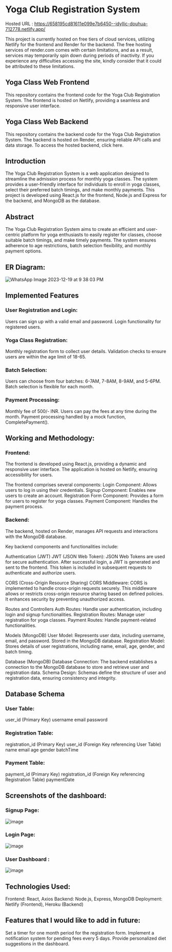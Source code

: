 # Yoga Club Registration System

Hosted URL : https://658195cd81611e099e7b6450--idyllic-douhua-712778.netlify.app/

This project is currently hosted on free tiers of cloud services, utilizing Netlify for the frontend and Render for the backend. 
The free hosting services of render.com comes with certain limitations, and as a result, services may temporarily spin down during periods of inactivity.
If you experience any difficulties accessing the site, kindly consider that it could be attributed to these limitations.

## Yoga Class Web Frontend
This repository contains the frontend code for the Yoga Club Registration System. 
The frontend is hosted on Netlify, providing a seamless and responsive user interface. 


## Yoga Class Web Backend
This repository contains the backend code for the Yoga Club Registration System. 
The backend is hosted on Render, ensuring reliable API calls and data storage. 
To access the hosted backend, click here.


## Introduction
The Yoga Club Registration System is a web application designed to streamline the admission process for monthly yoga classes. 
The system provides a user-friendly interface for individuals to enroll in yoga classes, select their preferred batch timings, and make monthly payments. 
This project is developed using React.js for the frontend, Node.js and Express for the backend, and MongoDB as the database.


## Abstract
The Yoga Club Registration System aims to create an efficient and user-centric platform for yoga enthusiasts to easily register for classes, choose suitable batch timings, and make timely payments.
The system ensures adherence to age restrictions, batch selection flexibility, and monthly payment options.


## ER Diagram:

![WhatsApp Image 2023-12-19 at 9 38 03 PM](https://github.com/Suneet262/Yoga_Classes_Web_App_Frontend/assets/91688938/ace8c26b-4439-4f46-a4a7-3d78ae5705f9)

## Implemented Features

### User Registration and Login:
Users can sign up with a valid email and password.
Login functionality for registered users.

### Yoga Class Registration:
Monthly registration form to collect user details.
Validation checks to ensure users are within the age limit of 18-65.

### Batch Selection:
Users can choose from four batches: 6-7AM, 7-8AM, 8-9AM, and 5-6PM.
Batch selection is flexible for each month.

### Payment Processing:
Monthly fee of 500/- INR.
Users can pay the fees at any time during the month.
Payment processing handled by a mock function, CompletePayment().

## Working and Methodology: 

### Frontend:
The frontend is developed using React.js, providing a dynamic and responsive user interface. 
The application is hosted on Netlify, ensuring accessibility for users. 

The frontend comprises several components:
Login Component: Allows users to log in using their credentials.
Signup Component: Enables new users to create an account.
Registration Form Component: Provides a form for users to register for yoga classes.
Payment Component: Handles the payment process.

### Backend:
The backend, hosted on Render, manages API requests and interactions with the MongoDB database. 

Key backend components and functionalities include:

Authentication (JWT)
JWT (JSON Web Token): JSON Web Tokens are used for secure authentication. 
After successful login, a JWT is generated and sent to the frontend. 
This token is included in subsequent requests to authenticate and authorize users.

CORS (Cross-Origin Resource Sharing)
CORS Middleware: CORS is implemented to handle cross-origin requests securely.
This middleware allows or restricts cross-origin resource sharing based on defined policies. 
It enhances security by preventing unauthorized access.

Routes and Controllers
Auth Routes: Handle user authentication, including login and signup functionalities.
Registration Routes: Manage user registration for yoga classes.
Payment Routes: Handle payment-related functionalities.

Models (MongoDB)
User Model: Represents user data, including username, email, and password. Stored in the MongoDB database.
Registration Model: Stores details of user registrations, including name, email, age, gender, and batch timing.

Database (MongoDB)
Database Connection: The backend establishes a connection to the MongoDB database to store and retrieve user and registration data.
Schema Design: Schemas define the structure of user and registration data, ensuring consistency and integrity.


## Database Schema

### User Table:
user_id (Primary Key)
username
email
password

### Registration Table:
registration_id (Primary Key)
user_id (Foreign Key referencing User Table)
name
email
age
gender
batchTime

### Payment Table:
payment_id (Primary Key)
registration_id (Foreign Key referencing Registration Table)
paymentDate


## Screenshots of the dashboard: 

### Signup Page:

![image](https://github.com/Suneet262/Yoga_Classes_Web_App_Frontend/assets/91688938/1812a944-ceb4-4f89-a750-435b56e03034)

### Login Page: 

![image](https://github.com/Suneet262/Yoga_Classes_Web_App_Frontend/assets/91688938/c3560cfe-c3c3-4c6f-bf9f-4fca191ac4dd)

### User Dashboard :

![image](https://github.com/Suneet262/Yoga_Classes_Web_App_Frontend/assets/91688938/f70d34ed-1483-4199-96b4-c2524fd0cdb2)


## Technologies Used: 
Frontend: React, Axios
Backend: Node.js, Express, MongoDB
Deployment: Netlify (Frontend), Heroku (Backend)

## Features that I would like to add in future:  
Set a timer for one month period for the registration form.
Implement a notification system for pending fees every 5 days.
Provide personalized diet suggestions in the dashboard.





